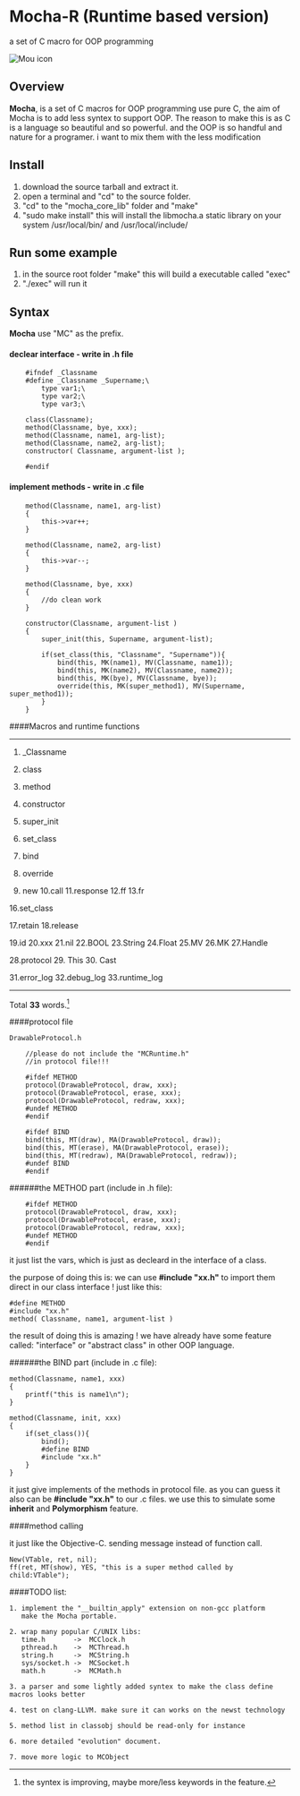 # Mocha-R (Runtime based version)
a set of C macro for OOP programming

![Mou icon](https://secure.gravatar.com/avatar/63f7c4c0a269ebaf049724a024bf01b4?s=420&d=https://a248.e.akamai.net/assets.github.com%2Fimages%2Fgravatars%2Fgravatar-user-420.png)

## Overview

**Mocha**, is a set of C macros for OOP programming use pure C, the aim of Mocha is to add less syntex to support OOP. The reason to make this is as C is a language so beautiful and so powerful. and the OOP is so handful and nature for a programer. i want to mix them with the less modification

## Install
1. download the source tarball and extract it.
2. open a terminal and "cd" to the source folder.
3. "cd" to the "mocha_core_lib" folder and "make"
4. "sudo make install" this will install the libmocha.a static library on your system /usr/local/bin/ and /usr/local/include/

## Run some example
1. in the source root folder "make" this will build a executable called "exec"
2. "./exec" will run it

## Syntax
**Mocha** use "MC" as the prefix.
#### declear interface - write in .h file

		#ifndef _Classname
		#define _Classname _Supername;\
			type var1;\
			type var2;\
			type var3;\

		class(Classname);
		method(Classname, bye, xxx);
		method(Classname, name1, arg-list);
		method(Classname, name2, arg-list);
		constructor( Classname, argument-list );

		#endif
	
#### implement methods - write in .c file
		
		method(Classname, name1, arg-list)
		{
			this->var++;
		}
			
		method(Classname, name2, arg-list)
		{
			this->var--;
		}
		
		method(Classname, bye, xxx)
		{
			//do clean work
		}

		constructor(Classname, argument-list )
		{
			super_init(this, Supername, argument-list);

			if(set_class(this, "Classname", "Supername")){
				bind(this, MK(name1), MV(Classname, name1));
				bind(this, MK(name2), MV(Classname, name2));
				bind(this, MK(bye), MV(Classname, bye));
				override(this, MK(super_method1), MV(Supername, super_method1));
			}
		}

####Macros and runtime functions

---

1. _Classname
2. class
3. method
4. constructor

5. super_init
6. set_class
7. bind
8. override

9. new
10.call
11.response
12.ff
13.fr

16.set_class

17.retain
18.release

19.id
20.xxx
21.nil
22.BOOL
23.String
24.Float
25.MV
26.MK
27.Handle

28.protocol
29. This
30. Cast

31.error_log
32.debug_log
33.runtime_log

---

Total **33** words.[^1]

####protocol file

	DrawableProtocol.h

		//please do not include the "MCRuntime.h"
		//in protocol file!!!

		#ifdef METHOD 
		protocol(DrawableProtocol, draw, xxx);
		protocol(DrawableProtocol, erase, xxx);
		protocol(DrawableProtocol, redraw, xxx);
		#undef METHOD
		#endif

		#ifdef BIND
		bind(this, MT(draw), MA(DrawableProtocol, draw));
		bind(this, MT(erase), MA(DrawableProtocol, erase));
		bind(this, MT(redraw), MA(DrawableProtocol, redraw));
		#undef BIND
		#endif

######the METHOD part (include in .h file):

		#ifdef METHOD 
		protocol(DrawableProtocol, draw, xxx);
		protocol(DrawableProtocol, erase, xxx);
		protocol(DrawableProtocol, redraw, xxx);
		#undef METHOD
		#endif

it just list the vars, which is just as decleard in the interface of a class.

the purpose of doing this is: we can use **#include "xx.h"** to import them direct in our class interface ! just like this:

	#define METHOD
	#include "xx.h"
	method( Classname, name1, argument-list )
	
the result of doing this is amazing ! we have already have some feature called: "interface" or "abstract class"
in other OOP language.

######the BIND part (include in .c file):

	
	method(Classname, name1, xxx)
	{
		printf("this is name1\n");
	}

	method(Classname, init, xxx)
	{
		if(set_class()){
			bind();
			#define BIND
			#include "xx.h"
		}
	}

it just give implements of the methods in protocol file. as you can guess it also can be **#include "xx.h"**
to our .c files. we use this to simulate some **inherit** and **Polymorphism** feature.

####method calling

it just like the Objective-C. sending message instead of function call.

	New(VTable, ret, nil);
	ff(ret, MT(show), YES, "this is a super method called by child:VTable");

####TODO list:

	1. implement the "__builtin_apply" extension on non-gcc platform
	   make the Mocha portable.

	2. wrap many popular C/UNIX libs:
	   time.h       ->  MCClock.h
	   pthread.h    ->  MCThread.h
	   string.h     ->  MCString.h
	   sys/socket.h ->  MCSocket.h
	   math.h       ->  MCMath.h

	3. a parser and some lightly added syntex to make the class define macros looks better

	4. test on clang-LLVM. make sure it can works on the newst technology

	5. method list in classobj should be read-only for instance

	6. more detailed "evolution" document.

	7. move more logic to MCObject

[^1]: the syntex is improving, maybe more/less keywords in the feature.

